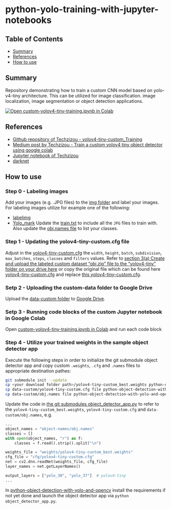 # python-yolo-training-with-jupyter-notebooks

## Table of Contents

+ [Summary](#summary)
+ [References](#references)
+ [How to use](#how-to-use)

## Summary

Repository demonstrating how to train a custom CNN model based on yolo-v4-tiny architecture. This can be utilized for image classification. image localization, image segmentation or object detection applications.

[![Open custom-yolov4-tiny-training.ipynb in Colab](https://colab.research.google.com/assets/colab-badge.svg)](https://colab.research.google.com/github/MGTheTrain/python-yolo-training-with-jupyter-notebooks/blob/main/notebooks/custom-yolov4-tiny-training.ipynb)

## References

- [Github repository of Techzizou - yolov4-tiny-custom_Training](https://github.com/techzizou/yolov4-tiny-custom_Training/tree/main)
- [Medium post by Techzizou - Train a custom yolov4 tiny object detector using google colab](https://medium.com/analytics-vidhya/train-a-custom-yolov4-tiny-object-detector-using-google-colab-b58be08c9593)
- [Jupyter notebook of Techzizou](https://colab.research.google.com/drive/1hQO4nOoD6RDxdbz3C1YSiifTsyZjZpYm?usp=sharing#scrollTo=afZcMjuiLEUi)
- [darknet](https://github.com/AlexeyAB/darknet)

## How to use

### Step 0 - Labeling images
Add your images (e.g. .JPG files) to the [img folder](data-custom/img) and label your images. For labeling images utilize for example one of the following:
- [labelimg](https://github.com/tzutalin/labelImg#labelimg)
- [Yolo_mark](https://github.com/AlexeyAB/Yolo_mark)
Update the [train.txt](data-custom/train.txt) to include all the `JPG` files to train with. Also update the [obj.names file](data-custom/obj.names) to list your classes.

### Step 1 - Updating the yolov4-tiny-custom.cfg file
 Adjust in the [yolov4-tiny-custom.cfg](data-custom/yolov4-tiny-custom.cfg) the `width`, `height`, `batch`, `subdivision`, `max_batches`, `steps`, `classes` and `filters` values. Refer to [section 3(a) Create and upload the labeled custom dataset “obj.zip” file to the “yolov4-tiny” folder on your drive here](https://medium.com/analytics-vidhya/train-a-custom-yolov4-tiny-object-detector-using-google-colab-b58be08c9593) or copy the original file which can be found here [yolov4-tiny-custom.cfg](https://github.com/AlexeyAB/darknet/blob/master/cfg/yolov4-tiny-custom.cfg) and replace [this yolov4-tiny-custom.cfg](data-custom/yolov4-tiny-custom.cfg).

### Setp 2 - Uploading the custom-data folder to Google Drive
Upload the [data-custom folder](data-custom) to [Google Drive](https://www.google.com/intl/de/drive/).

### Setp 3 - Running code blocks of the custom Jupyter notebook in Google Colab
Open [custom-yolov4-tiny-training.ipynb in Colab](https://colab.research.google.com/github/MGTheTrain/python-yolo-training-with-jupyter-notebooks/blob/main/notebooks/custom-yolov4-tiny-training.ipynb) and run each code block

### Step 4 - Utilize your trained weights in the sample object detector app

Execute the following steps in order to initialize the git submodule object detector app and copy custom `.weights`, `.cfg` and `.names` files to appropriate destination pathes:

```sh
git submodule init --update
cp <your download folder path>/yolov4-tiny-custom_best.weights python-object-detection-with-yolo-and-opencv/weights
cp data-custom/yolov4-tiny-custom.cfg file python-object-detection-with-yolo-and-opencv/cfg
cp data-custom/obj.names file python-object-detection-with-yolo-and-opencv/object-names
```

Update the code in [the git submodules object_detector_app.py](https://github.com/MGTheTrain/python-object-detection-with-yolo-and-opencv/tree/main/object_detector_app.py) to refer to the `yolov4-tiny-custom_best.weights`, `yolov4-tiny-custom.cfg` and `data-custom/obj.names`, e.g.

```python
...
object_names = "object-names/obj.names"
classes = []
with open(object_names, "r") as f:
    classes = f.read().strip().split("\n")

weights_file = "weights/yolov4-tiny-custom_best.weights"
cfg_file = "cfg/yolov4-tiny-custom.cfg"
net = cv2.dnn.readNet(weights_file, cfg_file)
layer_names = net.getLayerNames()

output_layers = ["yolo_30", "yolo_37"]  # yolov4-tiny
...
```

In [python-object-detection-with-yolo-and-opencv](https://github.com/MGTheTrain/python-object-detection-with-yolo-and-opencv/tree/main/) install the requirements if not yet done and launch the object detector app via `python object_detector_app.py`.